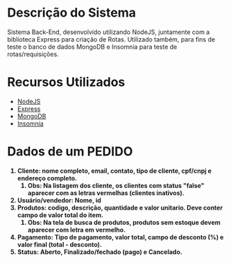 <head>
<style>
    .bold{
        font-weight: bold;
    }
    </style>
</head>

<h1>Descrição do Sistema</h1>

<p> Sistema Back-End, desenvolvido utilizando NodeJS, juntamente com a biblioteca Express para criação de Rotas.
Utilizado também, para fins de teste o banco de dados MongoDB e Insomnia para teste de rotas/requisições.</p>

###

<h1>Recursos Utilizados</h1>

<ul>
<li><a href="https://nodejs.org/pt-br/" target="_blank">NodeJS</a></li>
<li><a href="https://expressjs.com/" target="_blank">Express</a></li>
<li><a href="https://www.mongodb.com/" target="_blank">MongoDB</a></li>
<li><a href="https://insomnia.rest/" target="_blank">Insomnia</a></li>
</ul>

<h1> Dados de um PEDIDO</h1>

<ol>
<li class="bold">Cliente: nome completo, email, contato, tipo de cliente, cpf/cnpj e endereço completo.
<ol>
    <li> Obs: Na listagem dos cliente, os clientes com status "false" aparecer com as letras vermelhas (clientes inativos). </li>
    </ol> </li>

<li class="bold">Usuário/vendedor: Nome, id</li>

<li class="bold"> Produtos: codigo, descrição, quantidade e valor unitario. Deve conter campo de valor total do item.
    <ol>
    <li> Obs: Na tela de busca de produtos, produtos sem estoque devem aparecer com letra em vermelho.</li>
    </ol>
    </li>

<li class="bold">Pagamento: Tipo de pagamento, valor total, campo de desconto (%) e valor final (total - desconto).</li>

<li class="bold">Status: Aberto, Finalizado/fechado (pago) e Cancelado.</li>
</ol>
